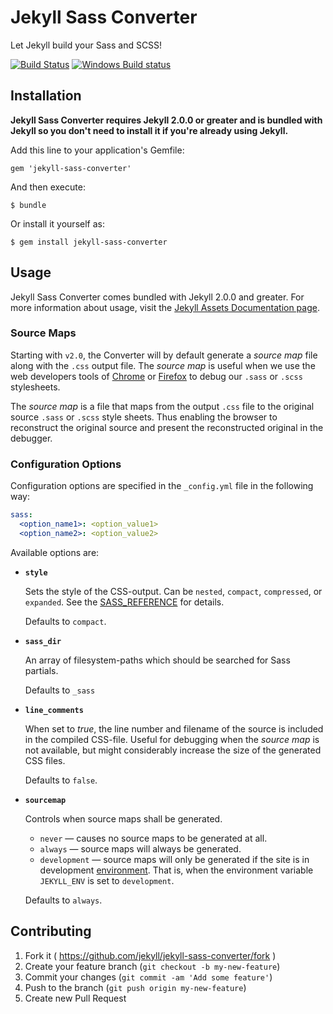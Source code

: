 # Jekyll Sass Converter

Let Jekyll build your Sass and SCSS!

[![Build Status](https://travis-ci.org/jekyll/jekyll-sass-converter.svg?branch=master)](https://travis-ci.org/jekyll/jekyll-sass-converter)
[![Windows Build status](https://img.shields.io/appveyor/ci/jekyll/jekyll-sass-converter/master.svg?label=Windows%20build)](https://ci.appveyor.com/project/jekyll/jekyll-sass-converter/branch/master)


## Installation

**Jekyll Sass Converter requires Jekyll 2.0.0 or greater and is bundled
with Jekyll so you don't need to install it if you're already using Jekyll.**

Add this line to your application's Gemfile:

    gem 'jekyll-sass-converter'

And then execute:

    $ bundle

Or install it yourself as:

    $ gem install jekyll-sass-converter

## Usage

Jekyll Sass Converter comes bundled with Jekyll 2.0.0 and greater. For more
information about usage, visit the [Jekyll Assets Documentation
page](https://jekyllrb.com/docs/assets/).

### Source Maps

Starting with `v2.0`, the Converter will by default generate a _source map_ file along with
the `.css` output file. The _source map_ is useful when we use the web developers tools of
[Chrome](https://developers.google.com/web/tools/chrome-devtools/) or
[Firefox](https://developer.mozilla.org/en-US/docs/Tools) to debug our `.sass` or `.scss`
stylesheets.

The _source map_ is a file that maps from the output `.css` file to the original source
`.sass` or `.scss` style sheets. Thus enabling the browser to reconstruct the original source
and present the reconstructed original in the debugger.

### Configuration Options

Configuration options are specified in the `_config.yml` file in the following way:

  ```yml
  sass:
    <option_name1>: <option_value1>
    <option_name2>: <option_value2>
  ```

Available options are:

  * **`style`**

    Sets the style of the CSS-output.
    Can be `nested`, `compact`, `compressed`, or `expanded`.
    See the [SASS_REFERENCE](https://sass-lang.com/documentation/cli/dart-sass#style)
    for details.

    Defaults to `compact`.

  * **`sass_dir`**

    An array of filesystem-paths which should be searched for Sass partials.

    Defaults to `_sass`

  * **`line_comments`**

    When set to _true_, the line number and filename of the source is included in the compiled
    CSS-file. Useful for debugging when the _source map_ is not available, but might
    considerably increase the size of the generated CSS files.

    Defaults to `false`.

  * **`sourcemap`**

    Controls when source maps shall be generated.

    - `never` &mdash; causes no source maps to be generated at all.
    - `always` &mdash; source maps will always be generated.
    - `development` &mdash; source maps will only be generated if the site is in development
      [environment](https://jekyllrb.com/docs/configuration/environments/).
      That is, when the environment variable `JEKYLL_ENV` is set to `development`.

    Defaults to `always`.


## Contributing

1. Fork it ( https://github.com/jekyll/jekyll-sass-converter/fork )
2. Create your feature branch (`git checkout -b my-new-feature`)
3. Commit your changes (`git commit -am 'Add some feature'`)
4. Push to the branch (`git push origin my-new-feature`)
5. Create new Pull Request
